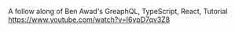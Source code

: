 A follow along of Ben Awad's GreaphQL, TypeScript, React, Tutorial
https://www.youtube.com/watch?v=I6ypD7qv3Z8
